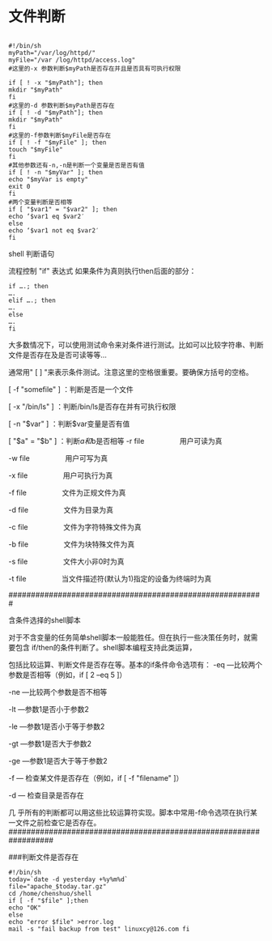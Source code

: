 # 文件判断

```

#!/bin/sh 
myPath="/var/log/httpd/"
myFile="/var /log/httpd/access.log"
#这里的-x 参数判断$myPath是否存在并且是否具有可执行权限 
 
if [ ! -x "$myPath"]; then
mkdir "$myPath"
fi
#这里的-d 参数判断$myPath是否存在 
if [ ! -d "$myPath"]; then
mkdir "$myPath"
fi
#这里的-f参数判断$myFile是否存在 
if [ ! -f "$myFile" ]; then
touch "$myFile"
fi
#其他参数还有-n,-n是判断一个变量是否是否有值 
if [ ! -n "$myVar" ]; then
echo "$myVar is empty"
exit 0 
fi
#两个变量判断是否相等 
if [ "$var1" = "$var2" ]; then
echo ‘$var1 eq $var2′ 
else
echo ‘$var1 not eq $var2′ 
fi
```


shell 判断语句

流程控制 "if" 表达式 如果条件为真则执行then后面的部分： 

```
if ….; then 
…. 
elif ….; then 
…. 
else 
…. 
fi 
```
大多数情况下，可以使用测试命令来对条件进行测试。比如可以比较字符串、判断文件是否存在及是否可读等等… 　　

通常用" [ ] "来表示条件测试。注意这里的空格很重要。要确保方括号的空格。 

[ -f "somefile" ] ：判断是否是一个文件 

[ -x "/bin/ls" ] ：判断/bin/ls是否存在并有可执行权限 

[ -n "$var" ] ：判断$var变量是否有值 

[ "$a" = "$b" ] ：判断$a和$b是否相等 -r file　　　　　用户可读为真 

-w file　　　　　用户可写为真 

-x file　　　　　用户可执行为真 

-f file　　　　　文件为正规文件为真 

-d file　　　　　文件为目录为真 

-c file　　　　　文件为字符特殊文件为真 

-b file　　　　　文件为块特殊文件为真 

-s file　　　　　文件大小非0时为真 

-t file　　　　　当文件描述符(默认为1)指定的设备为终端时为真 

######################################################### 

含条件选择的shell脚本 

对于不含变量的任务简单shell脚本一般能胜任。但在执行一些决策任务时，就需要包含
if/then的条件判断了。shell脚本编程支持此类运算， 

包括比较运算、判断文件是否存在等。基本的if条件命令选项有： -eq —比较两个参数是否相等（例如，if [ 2 –eq 5 ]） 

-ne —比较两个参数是否不相等 

-lt —参数1是否小于参数2 

-le —参数1是否小于等于参数2 

-gt —参数1是否大于参数2 

-ge —参数1是否大于等于参数2 

-f — 检查某文件是否存在（例如，if [ -f "filename" ]） 

-d — 检查目录是否存在 

几 乎所有的判断都可以用这些比较运算符实现。脚本中常用-f命令选项在执行某一文件之前检查它是否存在。 
################################################################## 

###判断文件是否存在 

```
#!/bin/sh 
today=`date -d yesterday +%y%m%d` 
file="apache_$today.tar.gz"
cd /home/chenshuo/shell
if [ -f "$file" ];then
echo "OK"
else
echo "error $file" >error.log 
mail -s "fail backup from test" linuxcy@126.com fi

```
<!--
create time: 2018-02-02 23:42:34
Author: Alfred

This file is created by Marboo<http://marboo.io> template file $MARBOO_HOME/.media/starts/default.md
本文件由 Marboo<http://marboo.io> 模板文件 $MARBOO_HOME/.media/starts/default.md 创建
-->

